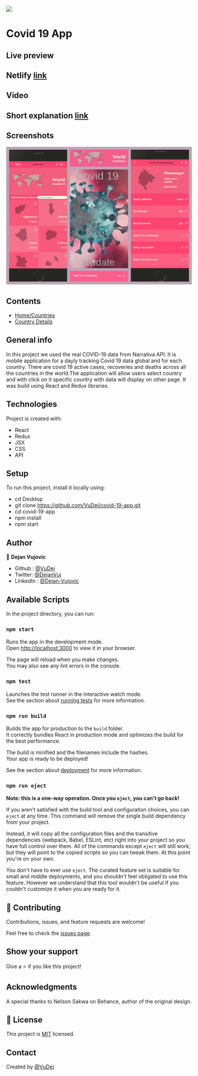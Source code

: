 ![](https://img.shields.io/badge/Microverse-blueviolet)

# Covid 19 App

## Live preview
  ## Netlify [link](https://covid19-orogoro.netlify.app/)


## Video
  ## Short explanation [link](https://www.loom.com/share/48ed12b9265242278fa720199a759cc3)


## Screenshots
![Screenshot](/src/img/screenshot.jpg)


## Contents
* [Home/Countries](#home)
* [Country Details](#country-details)


## General info
 In this project we used the real COVID-19 data from Narrativa API. It is mobile application for a dayly tracking Covid 19 data global and for each country. There are covid 19 active cases, recoveries and deaths across all the countries in the world.The application will allow users select country and with click on it specific country with data will display on other page.  It was build using React and Redux libraries.

 ## Technologies
Project is created with:
* React
* Redux
* JSX
* CSS
* API

## Setup
To run this project, install it locally using:
- cd Desktop
- git clone https://github.com/VuDej/covid-19-app.git
- cd covid-19-app
- npm install
- npm start

## Author

👤 **Dejan Vujovic**

- Github : [@VuDej](https://github.com/VuDej)
- Twitter: [@DejanVuj](https://twitter.com/DejanVuj)
- LinkedIn : [@Dejan-Vujovic](https://www.linkedin.com/in/dejan-vujovic-5a0672225/)


## Available Scripts

In the project directory, you can run:

### `npm start`

Runs the app in the development mode.\
Open [http://localhost:3000](http://localhost:3000) to view it in your browser.

The page will reload when you make changes.\
You may also see any lint errors in the console.

### `npm test`

Launches the test runner in the interactive watch mode.\
See the section about [running tests](https://facebook.github.io/create-react-app/docs/running-tests) for more information.

### `npm run build`

Builds the app for production to the `build` folder.\
It correctly bundles React in production mode and optimizes the build for the best performance.

The build is minified and the filenames include the hashes.\
Your app is ready to be deployed!

See the section about [deployment](https://facebook.github.io/create-react-app/docs/deployment) for more information.

### `npm run eject`

**Note: this is a one-way operation. Once you `eject`, you can't go back!**

If you aren't satisfied with the build tool and configuration choices, you can `eject` at any time. This command will remove the single build dependency from your project.

Instead, it will copy all the configuration files and the transitive dependencies (webpack, Babel, ESLint, etc) right into your project so you have full control over them. All of the commands except `eject` will still work, but they will point to the copied scripts so you can tweak them. At this point you're on your own.

You don't have to ever use `eject`. The curated feature set is suitable for small and middle deployments, and you shouldn't feel obligated to use this feature. However we understand that this tool wouldn't be useful if you couldn't customize it when you are ready for it.




## 🤝 Contributing

Contributions, issues, and feature requests are welcome!

Feel free to check the [issues page](https://github.com/VuDej/covid-19-app/issues/6).

## Show your support

Give a ⭐️ if you like this project!

## Acknowledgments

A special thanks to  Nelson Sakwa on Behance, author of the original design.

## 📝 License

This project is [MIT](LICENSE) licensed.

## Contact
Created by [@VuDej](https://github.com/VuDej)
